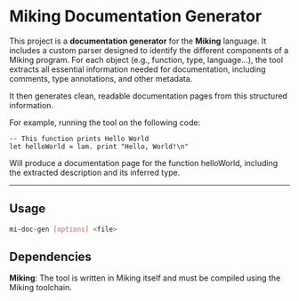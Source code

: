 # Miking Documentation Generator

This project is a **documentation generator** for the **Miking** language. It includes a custom parser designed to identify the different components of a Miking program. For each object (e.g., function, type, language...), the tool extracts all essential information needed for documentation, including comments, type annotations, and other metadata.

It then generates clean, readable documentation pages from this structured information.

For example, running the tool on the following code:

```
-- This function prints Hello World
let helloWorld = lam. print "Hello, World!\n"
```

Will produce a documentation page for the function helloWorld, including the extracted description and its inferred type.

---

## Usage

```bash
mi-doc-gen [options] <file>
```

## Dependencies

**Miking**: The tool is written in Miking itself and must be compiled using the Miking toolchain.
